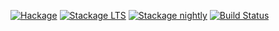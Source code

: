 [![Hackage](https://img.shields.io/hackage/v/OpenGLRaw.svg)](https://hackage.haskell.org/package/OpenGLRaw)
[![Stackage LTS](https://www.stackage.org/package/OpenGLRaw/badge/lts)](https://www.stackage.org/lts/package/OpenGLRaw)
[![Stackage nightly](https://www.stackage.org/package/OpenGLRaw/badge/nightly)](https://www.stackage.org/nightly/package/OpenGLRaw)
[![Build Status](https://github.com/haskell-opengl/OpenGLRaw/actions/workflows/haskell-ci.yml/badge.svg)](https://github.com/haskell-opengl/OpenGLRaw/actions/workflows/haskell-ci.yml)
